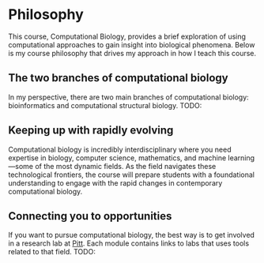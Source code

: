 # Philosophy

This course, Computational Biology, provides a brief exploration of using computational approaches to gain insight into biological phenomena.
Below is my course philosophy that drives my approach in how I teach this course.

## The two branches of computational biology

In my perspective, there are two main branches of computational biology: bioinformatics and computational structural biology.
TODO:

## Keeping up with rapidly evolving

Computational biology is incredibly interdisciplinary where you need expertise in biology, computer science, mathematics, and machine learning&mdash;some of the most dynamic fields.
As the field navigates these technological frontiers, the course will prepare students with a foundational understanding to engage with the rapid changes in contemporary computational biology.

## Connecting you to opportunities

If you want to pursue computational biology, the best way is to get involved in a research lab at [Pitt](https://www.pitt.edu/).
Each module contains links to labs that uses tools related to that field.
TODO:
